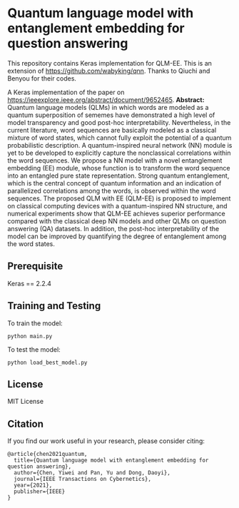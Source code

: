 # Quantum language model with entanglement embedding for question answering

This repository contains Keras implementation for QLM-EE. This is an extension of https://github.com/wabyking/qnn. Thanks to Qiuchi and Benyou for their codes.

A Keras implementation of the paper on https://ieeexplore.ieee.org/abstract/document/9652465.
**Abstract:**
Quantum language models (QLMs) in which words are modeled as a quantum superposition of sememes have demonstrated a high level of model transparency and good post-hoc interpretability. Nevertheless, in the current literature, word sequences are basically modeled as a classical mixture of word states, which cannot fully exploit the potential of a quantum probabilistic description. A quantum-inspired neural network (NN) module is yet to be developed to explicitly capture the nonclassical correlations within the word sequences. We propose a NN model with a novel entanglement embedding (EE) module, whose function is to transform the word sequence into an entangled pure state representation. Strong quantum entanglement, which is the central concept of quantum information and an indication of parallelized correlations among the words, is observed within the word sequences. The proposed QLM with EE (QLM-EE) is proposed to implement on classical computing devices with a quantum-inspired NN structure, and numerical experiments show that QLM-EE achieves superior performance compared with the classical deep NN models and other QLMs on question answering (QA) datasets. In addition, the post-hoc interpretability of the model can be improved by quantifying the degree of entanglement among the word states.

## Prerequisite

Keras == 2.2.4

## Training and Testing
To train the model:
```
python main.py
```
To test the model:
```
python load_best_model.py
```

## License

MIT License

## Citation

If you find our work useful in your research, please consider citing:

```
@article{chen2021quantum,
  title={Quantum language model with entanglement embedding for question answering},
  author={Chen, Yiwei and Pan, Yu and Dong, Daoyi},
  journal={IEEE Transactions on Cybernetics},
  year={2021},
  publisher={IEEE}
}
```



